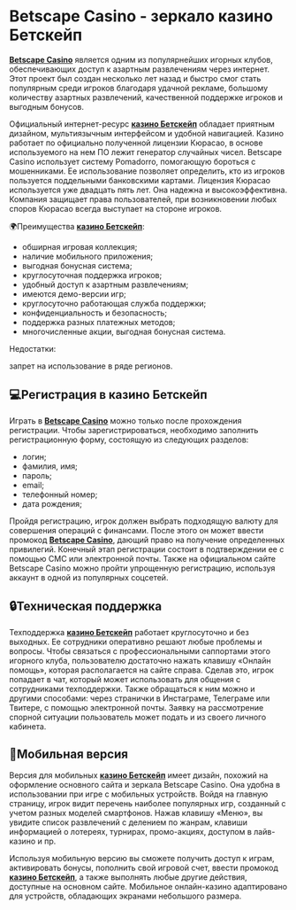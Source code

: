 # Betscape Casino - зеркало казино Бетскейп

**[Betscape Casino](https://bit.ly/betscape)** является одним из популярнейших игорных клубов, обеспечивающих доступ к азартным развлечениям через интернет. Этот проект был создан несколько лет назад и быстро смог стать популярным среди игроков благодаря удачной рекламе, большому количеству азартных развлечений, качественной поддержке игроков и выгодным бонусов.

Официальный интернет-ресурс **[казино Бетскейп](https://bit.ly/betscape)** обладает приятным дизайном, мультиязычным интерфейсом и удобной навигацией. Казино работает по официально полученной лицензии Кюрасао, в основе используемого на нем ПО лежит генератор случайных чисел. Betscape Casino использует систему Pomadorro, помогающую бороться с мошенниками. Ее использование позволяет определить, кто из игроков пользуется поддельными банковскими картами. Лицензия Кюрасао используется уже двадцать пять лет. Она надежна и высокоэффективна. Компания защищает права пользователей, при возникновении любых споров Кюрасао всегда выступает на стороне игроков.

🌍Преимущества **[казино Бетскейп](https://bit.ly/betscape)**:

- обширная игровая коллекция;
- наличие мобильного приложения;
- выгодная бонусная система;
- круглосуточная поддержка игроков;
- удобный доступ к азартным развлечениям;
- имеются демо-версии игр;
- круглосуточно работающая служба поддержки;
- конфиденциальность и безопасность;
- поддержка разных платежных методов;
- многочисленные акции, выгодная бонусная система.

Недостатки:

запрет на использование в ряде регионов.

## 💻Регистрация в казино Бетскейп

Играть в **[Betscape Casino](https://bit.ly/betscape)** можно только после прохождения регистрации. Чтобы зарегистрироваться, необходимо заполнить регистрационную форму, состоящую из следующих разделов:

- логин;
- фамилия, имя;
- пароль;
- email;
- телефонный номер;
- дата рождения;

Пройдя регистрацию, игрок должен выбрать подходящую валюту для совершения операций с финансами. После этого он может ввести промокод **[Betscape Casino](https://bit.ly/betscape)**, дающий право на получение определенных привилегий. Конечный этап регистрации состоит в подтверждении ее с помощью СМС или электронной почты. Также на официальном сайте Betscape Casino можно пройти упрощенную регистрацию, используя аккаунт в одной из популярных соцсетей.

## 🔒Техническая поддержка

Техподдержка **[казино Бетскейп](https://bit.ly/betscape)** работает круглосуточно и без выходных. Ее сотрудники оперативно решают любые проблемы и вопросы. Чтобы связаться с профессиональными саппортами этого игорного клуба, пользователю достаточно нажать клавишу «Онлайн помощь», которая располагается на сайте справа. Сделав это, игрок попадает в чат, который может использовать для общения с сотрудниками техподдержки. Также обращаться к ним можно и другими способами: через странички в Инстаграме, Телеграме или Твитере, с помощью электронной почты. Заявку на рассмотрение спорной ситуации пользователь может подать и из своего личного кабинета.

## 📱Мобильная версия

Версия для мобильных **[казино Бетскейп](https://bit.ly/betscape)** имеет дизайн, похожий на оформление основного сайта и зеркала Betscape Casino. Она удобна в использовании при игре с мобильных устройств. Войдя на главную страницу, игрок видит перечень наиболее популярных игр, созданный с учетом разных моделей смартфонов. Нажав клавишу «Меню», вы увидите список развлечений с делением по жанрам, клавиши информацией о лотереях, турнирах, промо-акциях, доступом в лайв-казино и пр.

Используя мобильную версию вы сможете получить доступ к играм, активировать бонусы, пополнить свой игровой счет, ввести промокод **[казино Бетскейп](https://bit.ly/betscape)**, а также выполнять любые другие действия, доступные на основном сайте. Мобильное онлайн-казино адаптировано для устройств, обладающих экранами небольшого размера.
